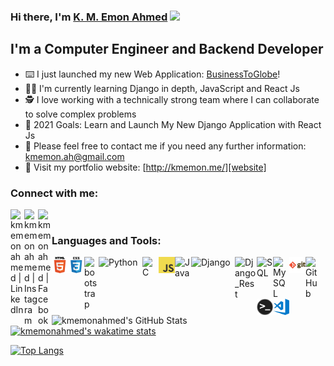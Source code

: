 ### Hi there, I'm [K. M. Emon Ahmed][website] <a href="https://kmemonahmed.github.io"><img src="https://media.giphy.com/media/hvRJCLFzcasrR4ia7z/giphy.gif" width="25px"></a>

## I'm a Computer Engineer and Backend Developer

- ⌨️ I just launched my new Web Application: [BusinessToGlobe][apps_businesstoglobe]!
- 👨‍💻 I'm currently learning Django in depth, JavaScript and React Js
- 🕵 I love working with a technically strong team where I can collaborate to solve complex problems
- 🚀 2021 Goals: Learn and Launch My New Django Application with React Js 
- 💬 Please feel free to contact me if you need any further information: <a href="mailto:kmemon.ah@gmail.com">kmemon.ah@gmail.com</a>
- 📌 Visit my portfolio website: [http://kmemon.me/][website]


### Connect with me:

[<img align="left" alt="kmemonahmed | LinkedIn" width="22px" src="https://www.flaticon.com/svg/vstatic/svg/174/174857.svg?token=exp=1617124861~hmac=a6ed9a8e19250b18ccf12ca7abe9b9d7" />][linkedin]
[<img align="left" alt="kmemonahmed | Instagram" width="22px" src="https://upload.wikimedia.org/wikipedia/commons/thumb/e/e7/Instagram_logo_2016.svg/768px-Instagram_logo_2016.svg.png" />][instagram]
[<img align="left" alt="kmemonahmed | Facebook" width="22px" src="https://upload.wikimedia.org/wikipedia/commons/5/51/Facebook_f_logo_%282019%29.svg" />][facebook]

<br />

### Languages and Tools:

<img align="left" alt="HTML5" width="26px" src="https://raw.githubusercontent.com/github/explore/80688e429a7d4ef2fca1e82350fe8e3517d3494d/topics/html/html.png" />
<img align="left" alt="CSS3" width="26px" src="https://raw.githubusercontent.com/github/explore/80688e429a7d4ef2fca1e82350fe8e3517d3494d/topics/css/css.png" />
<img align="left" alt="bootstrap" width="23px" src="https://seeklogo.com/images/B/bootstrap-5-logo-85A1F11F4F-seeklogo.com.png" />
<img align="left" alt="Python" width="70x" src="https://www.python.org/static/community_logos/python-logo-inkscape.svg" />
<img align="left" alt="C" width="26px" src="https://seeklogo.com/images/C/c-logo-672525892C-seeklogo.com.png" />
<img align="left" alt="JavaScript" width="26px" src="https://raw.githubusercontent.com/github/explore/80688e429a7d4ef2fca1e82350fe8e3517d3494d/topics/javascript/javascript.png" />
<img align="left" alt="Java" width="26px" src="https://seeklogo.com/images/J/java-logo-7F8B35BAB3-seeklogo.com.png" />
<img align="left" alt="Django" width="70px" src="https://static.djangoproject.com/img/logos/django-logo-positive.svg" />
<img align="left" alt="Django_Rest" width="35px" src="https://static.cex.io/img/pages/rest.svg" />
<img align="left" alt="SQL" width="26px" src="https://www.flaticon.com/svg/static/icons/svg/3161/3161158.svg" />
<img align="left" alt="MySQL" width="26px" src="https://www.flaticon.com/svg/static/icons/svg/919/919836.svg" />
<img align="left" alt="Git" width="26px" src="https://raw.githubusercontent.com/github/explore/80688e429a7d4ef2fca1e82350fe8e3517d3494d/topics/git/git.png" />
<img align="left" alt="GitHub" width="26px" src="https://cdn2.iconfinder.com/data/icons/social-icons-grey/512/GITHUB-512.png" />
<img align="left" alt="Terminal" width="26px" src="https://raw.githubusercontent.com/github/explore/80688e429a7d4ef2fca1e82350fe8e3517d3494d/topics/terminal/terminal.png" />
<img align="left" alt="Visual Studio Code" width="26px" src="https://raw.githubusercontent.com/github/explore/80688e429a7d4ef2fca1e82350fe8e3517d3494d/topics/visual-studio-code/visual-studio-code.png" />

<br />
<br />
<div class="row">

<img align="left" alt="kmemonahmed's GitHub Stats" src="https://github-readme-stats.vercel.app/api?username=kmemonahmed&theme=vue-dark&show_icons=true&count_private=true&hide=contribs,prs&include_all_commits=true" />

[![kmemonahmed's wakatime stats](https://github-readme-stats.vercel.app/api/wakatime?username=kmemonahmed&theme=vue-dark)](http://kmemon.me/)

[![Top Langs](https://github-readme-stats.vercel.app/api/top-langs/?username=kmemonahmed&theme=vue-dark)](http://kmemon.me/)

</div>

<div class="row">



</div>



[website]: http://kmemon.me/
[linkedin]: https://www.linkedin.com/in/kmemonahmed/
[instagram]: https://www.instagram.com/kmemon_ah/
[facebook]: https://www.facebook.com/kmemon.ah/
[apps_businesstoglobe]: https://www.businesstoglobe.com
